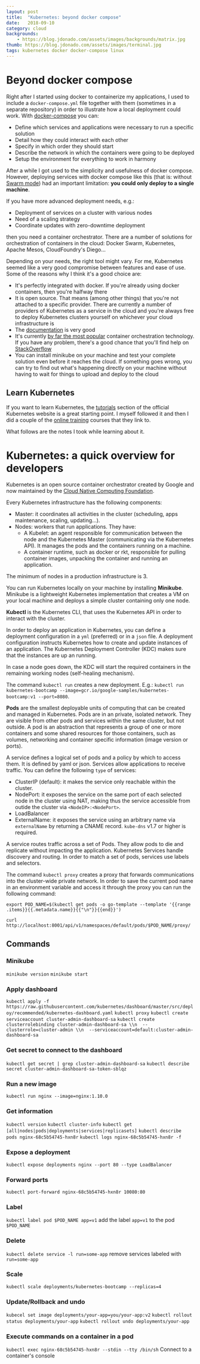 ```yaml
---
layout: post
title:  "Kubernetes: beyond docker compose"
date:   2018-09-10
category: cloud
backgrounds:
    - https://blog.jdonado.com/assets/images/backgrounds/matrix.jpg
thumb: https://blog.jdonado.com/assets/images/terminal.jpg
tags: kubernetes docker docker-compose linux
---
```


# Beyond docker compose

Right after I started using docker to containerize my applications, I used to include a `docker-compose.yml` file together with them (sometimes in a separate repository) in order to illustrate how a local deployment could work. With [docker-compose](https://docs.docker.com/compose/) you can:

- Define which services and applications were necessary to run a specific solution
- Detail how they could interact with each other
- Specify in which order they should start
- Describe the network in which the containers were going to be deployed
- Setup the environment for everything to work in harmony

After a while I got used to the simplicity and usefulness of docker compose. However, deploying services with docker compose like this (that is: without [Swarm mode](https://docs.docker.com/engine/swarm/)) had an important limitation: **you could only deploy to a single machine**.

If you have more advanced deployment needs, e.g.:

- Deployment of services on a cluster with various nodes
- Need of a scaling strategy
- Coordinate updates with zero-downtime deployment

then you need a container orchestrator. There are a number of solutions for orchestration of containers in the cloud: Docker Swarm, Kubernetes, Apache Mesos, CloudFoundry's Diego...

Depending on your needs, the right tool might vary. For me, Kubernetes seemed like a very good compromise between features and ease of use. Some of the reasons why I think it's a good choice are:

- It's perfectly integrated with docker. If you're already using docker containers, then you're halfway there
- It is open source. That means (among other things) that you're not attached to a specific provider. There are currently a number of providers of Kubernetes as a service in the cloud and you're always free to deploy Kubernetes clusters yourself on whichever your cloud infrastructure is
- The [documentation](https://kubernetes.io/docs/home/?path=users&persona=app-developer&level=foundational) is very good
- It's currently [by far the most popular](https://thenewstack.io/data-says-kubernetes-deployment-patterns/) container orchestration technology. If you have any problem, there's a good chance that you'll find help on [StackOverflow](https://stackoverflow.com/questions/tagged/kubernetes)
- You can install minikube on your machine and test your complete solution even before it reaches the cloud. If something goes wrong, you can try to find out what's happening directly on your machine without having to wait for things to upload and deploy to the cloud

## Learn Kubernetes

If you want to learn Kubernetes, the [tutorials](https://kubernetes.io/docs/tutorials/) section of the official Kubernetes website is a great starting point. I myself followed it and then I did a couple of the [online training](https://kubernetes.io/docs/tutorials/online-training/overview/) courses that they link to.

What follows are the notes I took while learning about it.

# Kubernetes: a quick overview for developers

Kubernetes is an open source container orchestrator created by Google and now maintained by the [Cloud Native Computing Foundation](https://en.wikipedia.org/wiki/Linux_Foundation#Cloud_Native_Computing_Foundation).

Every Kubernetes infrastructure has the following components:

- Master: it coordinates all activities in the cluster (scheduling, apps maintenance, scaling, updating...).
- Nodes: workers that run applications. They have:
  - A Kubelet: an agent responsible for communication between the node and the Kubernetes Master (communicating via the Kubernetes API). It manages the pods and the containers running on a machine.
  - A container runtime, such as docker or rkt, responsible for pulling container images, unpacking the container and running an application.

The minimum of nodes in a production infrastructure is 3.

You can run Kubernetes locally on your machine by installing **Minikube**. Minikube is a lightweight Kubernetes implementation that creates a VM on your local machine and deploys a simple cluster containing only one node.

**Kubectl** is the Kubernetes CLI, that uses the Kubernetes API in order to interact with the cluster.

In order to deploy an application in Kubernetes, you can define a deployment configuration in a `yml` (preferred) or in a `json` file. A deployment configuration instructs Kubernetes how to create and update instances of an application. The Kubernetes Deployment Controller (KDC) makes sure that the instances are up an running.

In case a node goes down, the KDC will start the required containers in the remaining working nodes (self-healing mechanism).

The command `kubectl run` creates a new deployment. E.g.: `kubectl run kubernetes-bootcamp --image=gcr.io/google-samples/kubernetes-bootcamp:v1 --port=8080`.

**Pods** are the smallest deployable units of computing that can be created and managed in Kubernetes. Pods are in an private, isolated network. They are visible from other pods and services within the same cluster, but not outside. A pod is an abstraction that represents a group of one or more containers and some shared resources for those containers, such as volumes, networking and container specific information (image version or ports).

A service defines a logical set of pods and a policy by which to access them. It is defined by yaml or json. Services allow applications to receive traffic. You can define the following `type` of services:

- ClusterIP (default): it makes the service only reachable within the cluster.
- NodePort: it exposes the service on the same port of each selected node in the cluster using NAT, making thus the service accessible from outide the cluster via `<NodeIP>:<NodePort>`.
- LoadBalancer
- ExternalName: it exposes the service using an arbitrary name via `externalName` by returning a CNAME record. `kube-dns` v1.7 or higher is required.

A service routes traffic across a set of Pods. They allow pods to die and replicate without impacting the application. Kubernetes Services handle discovery and routing. In order to match a set of pods, services use labels and selectors.

The command `kubectl proxy` creates a proxy that forwards communications into the cluster-wide private network. In order to save the current pod name in an environment variable and access it through the proxy you can run the following command:

```
export POD_NAME=$(kubectl get pods -o go-template --template '{{range .items}}{{.metadata.name}}{{"\n"}}{{end}}')

curl http://localhost:8001/api/v1/namespaces/default/pods/$POD_NAME/proxy/
```

## Commands

### Minikube

`minikube version`
`minikube start`


### Apply dashboard

`kubectl apply -f https://raw.githubusercontent.com/kubernetes/dashboard/master/src/deploy/recommended/kubernetes-dashboard.yaml`
`kubectl proxy`
`kubectl create serviceaccount cluster-admin-dashboard-sa`
`kubectl create clusterrolebinding cluster-admin-dashboard-sa \\n  --clusterrole=cluster-admin \\n  --serviceaccount=default:cluster-admin-dashboard-sa`

### Get secret to connect to the dashboard

`kubectl get secret | grep cluster-admin-dashboard-sa`
`kubectl describe secret cluster-admin-dashboard-sa-token-sblqz`

### Run a new image

`kubectl run nginx --image=nginx:1.10.0`

### Get information

`kubectl version`
`kubectl cluster-info`
`kubectl get [all|nodes|pods|deployments|services|replicasets]`
`kubectl describe pods nginx-68c5b54745-hxn8r`
`kubectl logs nginx-68c5b54745-hxn8r -f`

### Expose a deployment

`kubectl expose deployments nginx --port 80 --type LoadBalancer`

### Forward ports

`kubectl port-forward nginx-68c5b54745-hxn8r 10080:80`

### Label

`kubectl label pod $POD_NAME app=v1` add the label `app=v1` to the pod `$POD_NAME`

### Delete

`kubectl delete service -l run=some-app` remove services labeled with `run=some-app`

### Scale

`kubectl scale deployments/kubernetes-bootcamp --replicas=4`

### Update/Rollback and undo

`kubecel set image deployments/your-app=you/your-app:v2`
`kubectl rollout status deployments/your-app`
`kubectl rollout undo deployments/your-app`

### Execute commands on a container in a pod

`kubectl exec nginx-68c5b54745-hxn8r --stdin --tty /bin/sh` Connect to a container's console
